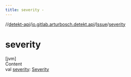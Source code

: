 ```yaml
---
title: severity -
---
```

//[detekt-api](../../index.md)/[io.gitlab.arturbosch.detekt.api](../index.md)/[Issue](index.md)/[severity](severity.md)



# severity  
[jvm]  
Content  
val [severity](severity.md): [Severity](../-severity/index.md)  



